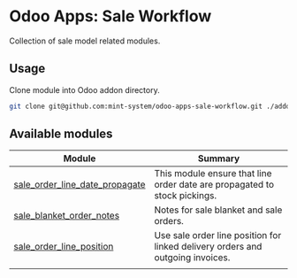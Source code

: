 # Odoo Apps: Sale Workflow

Collection of sale model related modules.

## Usage

Clone module into Odoo addon directory.

```bash
git clone git@github.com:mint-system/odoo-apps-sale-workflow.git ./addons/sale_workflow
```

## Available modules

| Module                                                            | Summary                                                                        |
| ----------------------------------------------------------------- | ------------------------------------------------------------------------------ |
| [sale_order_line_date_propagate](sale_order_line_date_propagate/) | This module ensure that line order date are propagated to stock pickings.      |
| [sale_blanket_order_notes](sale_blanket_order_notes/)             | Notes for sale blanket and sale orders.                                        |
| [sale_order_line_position](sale_order_line_position/)             | Use sale order line position for linked delivery orders and outgoing invoices. |
|                                                                   |
